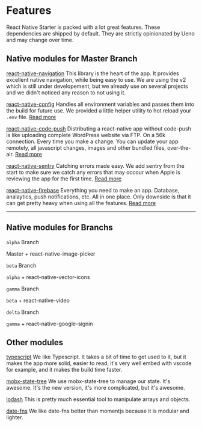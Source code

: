 # Features

React Native Starter is packed with a lot great features. These dependencies are shipped by default. They are strictly opinionated by Ueno and may change over time.

## Native modules for Master Branch

[react-native-navigation](https://github.com/wix/react-native-navigation) This library is the heart of the app. It provides excellent native navigation, while being easy to use. We are using the v2 which is still under developement, but we already use on several projects and we didn't noticed any reason to not using it.

[react-native-config](https://github.com/luggit/react-native-config) Handles all environment variables and passes them into the build for future use. We provided a little helper utility to hot reload your `.env` file. [Read more](/ENV.md)

[react-native-code-push](https://github.com/Microsoft/react-native-code-push) Distributing a react-native app without code-push is like uploading complete WordPress website via FTP. On a 56k connection. Every time you make a change. You can update your app remotely, all javascript changes, images and other bundled files, over-the-air. [Read more](/CODEPUSH.md)

[react-native-sentry](https://github.com/getsentry/react-native-sentry) Catching errors made easy. We add sentry from the start to make sure we catch any errors that may occour when Apple is reviewing the app for the first time. [Read more](/SENTRY.md)

[react-native-firebase](https://github.com/invertase/react-native-firebase) Everything you need to make an app. Database, analaytics, push notifications, etc. All in one place. Only downside is that it can get pretty heavy when using all the features. [Read more](/FIREBASE.md)

---

## Native modules for Branchs

`alpha` Branch

Master + react-native-image-picker

`beta` Branch

`alpha` + react-native-vector-icons

`gamma` Branch

`beta` + react-native-video

`delta` Branch

`gamma` + react-native-google-signin

## Other modules

[typescript](https://www.typescriptlang.org/) We like Typescript. It takes a bit of time to get used to it, but it makes the app more solid, easier to read, it's very well embed with vscode for example, and it makes the build time faster.

[mobx-state-tree](https://github.com/mobxjs/mobx-state-tree) We use mobx-state-tree to manage our state. It's awesome. It's the new version, it's more complicated, but it's awesome.

[lodash](https://lodash.com/) This is pretty much essential tool to manipulate arrays and objects.

[date-fns](https://date-fns.org/) We like date-fns better than momentjs because it is modular and lighter.
